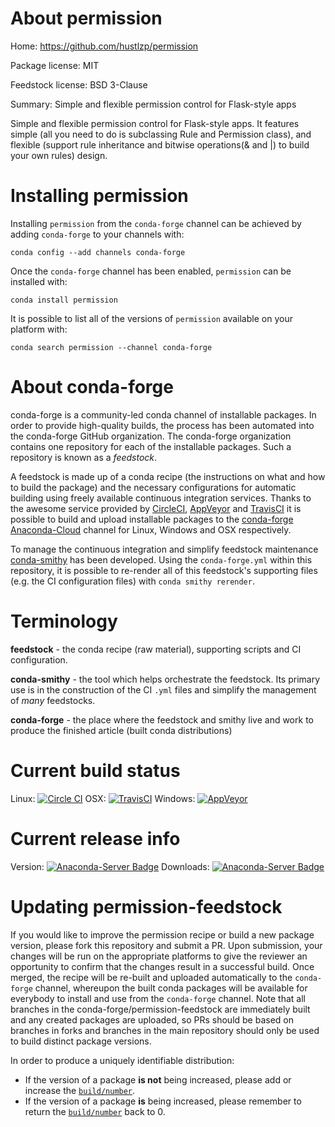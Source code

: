 About permission
================

Home: https://github.com/hustlzp/permission

Package license: MIT

Feedstock license: BSD 3-Clause

Summary: Simple and flexible permission control for Flask-style apps

Simple and flexible permission control for Flask-style apps. It features
simple (all you need to do is subclassing Rule and Permission class), and
flexible (support rule inheritance and bitwise operations(& and |) to build
your own rules) design.


Installing permission
=====================

Installing `permission` from the `conda-forge` channel can be achieved by adding `conda-forge` to your channels with:

```
conda config --add channels conda-forge
```

Once the `conda-forge` channel has been enabled, `permission` can be installed with:

```
conda install permission
```

It is possible to list all of the versions of `permission` available on your platform with:

```
conda search permission --channel conda-forge
```



About conda-forge
=================

conda-forge is a community-led conda channel of installable packages.
In order to provide high-quality builds, the process has been automated into the
conda-forge GitHub organization. The conda-forge organization contains one repository
for each of the installable packages. Such a repository is known as a *feedstock*.

A feedstock is made up of a conda recipe (the instructions on what and how to build
the package) and the necessary configurations for automatic building using freely
available continuous integration services. Thanks to the awesome service provided by
[CircleCI](https://circleci.com/), [AppVeyor](http://www.appveyor.com/)
and [TravisCI](https://travis-ci.org/) it is possible to build and upload installable
packages to the [conda-forge](https://anaconda.org/conda-forge)
[Anaconda-Cloud](http://docs.anaconda.org/) channel for Linux, Windows and OSX respectively.

To manage the continuous integration and simplify feedstock maintenance
[conda-smithy](http://github.com/conda-forge/conda-smithy) has been developed.
Using the ``conda-forge.yml`` within this repository, it is possible to re-render all of
this feedstock's supporting files (e.g. the CI configuration files) with ``conda smithy rerender``.


Terminology
===========

**feedstock** - the conda recipe (raw material), supporting scripts and CI configuration.

**conda-smithy** - the tool which helps orchestrate the feedstock.
                   Its primary use is in the construction of the CI ``.yml`` files
                   and simplify the management of *many* feedstocks.

**conda-forge** - the place where the feedstock and smithy live and work to
                  produce the finished article (built conda distributions)

Current build status
====================

Linux: [![Circle CI](https://circleci.com/gh/conda-forge/permission-feedstock.svg?style=shield)](https://circleci.com/gh/conda-forge/permission-feedstock)
OSX: [![TravisCI](https://travis-ci.org/conda-forge/permission-feedstock.svg?branch=master)](https://travis-ci.org/conda-forge/permission-feedstock)
Windows: [![AppVeyor](https://ci.appveyor.com/api/projects/status/github/conda-forge/permission-feedstock?svg=True)](https://ci.appveyor.com/project/conda-forge/permission-feedstock/branch/master)

Current release info
====================
Version: [![Anaconda-Server Badge](https://anaconda.org/conda-forge/permission/badges/version.svg)](https://anaconda.org/conda-forge/permission)
Downloads: [![Anaconda-Server Badge](https://anaconda.org/conda-forge/permission/badges/downloads.svg)](https://anaconda.org/conda-forge/permission)


Updating permission-feedstock
=============================

If you would like to improve the permission recipe or build a new
package version, please fork this repository and submit a PR. Upon submission,
your changes will be run on the appropriate platforms to give the reviewer an
opportunity to confirm that the changes result in a successful build. Once
merged, the recipe will be re-built and uploaded automatically to the
`conda-forge` channel, whereupon the built conda packages will be available for
everybody to install and use from the `conda-forge` channel.
Note that all branches in the conda-forge/permission-feedstock are
immediately built and any created packages are uploaded, so PRs should be based
on branches in forks and branches in the main repository should only be used to
build distinct package versions.

In order to produce a uniquely identifiable distribution:
 * If the version of a package **is not** being increased, please add or increase
   the [``build/number``](http://conda.pydata.org/docs/building/meta-yaml.html#build-number-and-string).
 * If the version of a package **is** being increased, please remember to return
   the [``build/number``](http://conda.pydata.org/docs/building/meta-yaml.html#build-number-and-string)
   back to 0.
